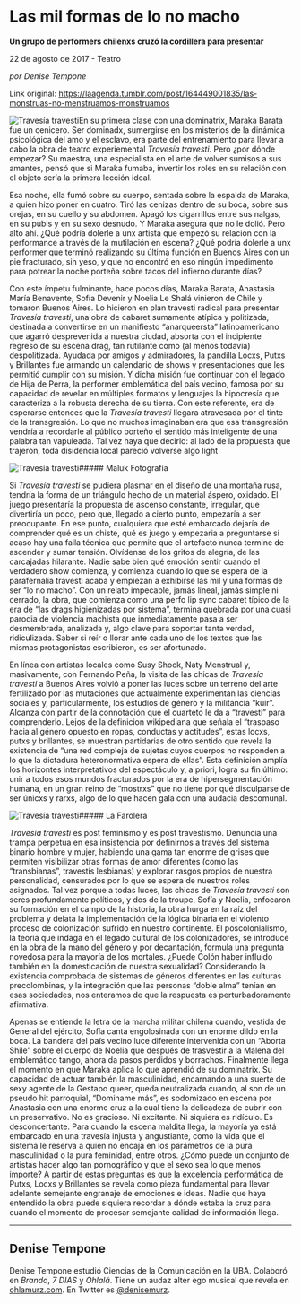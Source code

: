 # Las mil formas de lo no macho

**Un grupo de performers chilenxs cruzó la cordillera para presentar**

22 de agosto de 2017 - Teatro

_por Denise Tempone_

Link original: https://laagenda.tumblr.com/post/164449001835/las-monstruas-no-menstruamos-monstruamos

![Travesía travesti](https://64.media.tumblr.com/80ffc72b0ed1362281df017d0c49d455/tumblr_inline_p8ike8L9uh1t6q87u_500.jpg)En su primera clase con una dominatrix, Maraka Barata fue un cenicero. Ser dominadx, sumergirse en los misterios de la dinámica psicológica del amo y el esclavo, era parte del entrenamiento para llevar a cabo la obra de teatro experiemental *Travesía travesti*. Pero ¿por dónde empezar? Su maestra, una especialista en el arte de volver sumisos a sus amantes, pensó que si Maraka fumaba, invertir los roles en su relación con el objeto sería la primera lección ideal.

Esa noche, ella fumó sobre su cuerpo, sentada sobre la espalda de Maraka, a quien hizo poner en cuatro. Tiró las cenizas dentro de su boca, sobre sus orejas, en su cuello y su abdomen. Apagó los cigarrillos entre sus nalgas, en su pubis y en su sexo desnudo. Y Maraka asegura que no le dolió. Pero alto ahí. ¿Qué podría dolerle a unx artista que empezó su relación con la performance a través de la mutilación en escena? ¿Qué podría dolerle a unx performer que terminó realizando su última función en Buenos Aires con un pie fracturado, sin yeso, y que no encontró en eso ningún impedimento para potrear la noche porteña sobre tacos del infierno durante días?

Con este ímpetu fulminante, hace pocos días, Maraka Barata, Anastasia María Benavente, Sofía Devenir y Noelia Le Shalá vinieron de Chile y tomaron Buenos Aires. Lo hicieron en plan travesti radical para presentar *Travesía travesti*, una obra de cabaret sumamente atípica y politizada, destinada a convertirse en un manifiesto “anarqueersta” latinoamericano que agarró desprevenida a nuestra ciudad, absorta con el incipiente regreso de su escena drag, tan rutilante como (al menos todavía) despolitizada. Ayudada por amigos y admiradores, la pandilla Locxs, Putxs y Brillantes fue armando un calendario de shows y presentaciones que les permitió cumplir con su misión. Y dicha misión fue continuar con el legado de Hija de Perra, la performer emblemática del país vecino, famosa por su capacidad de revelar en múltiples formatos y lenguajes la hipocresía que caracteriza a la robusta derecha de su tierra. Con este referente, era de esperarse entonces que la *Travesía travesti* llegara atravesada por el tinte de la transgresión. Lo que no muchos imaginaban era que esa transgresión vendría a recordarle al público porteño el sentido más inteligente de una palabra tan vapuleada. Tal vez haya que decirlo: al lado de la propuesta que trajeron, toda disidencia local pareció volverse algo light

![Travesía travesti](https://64.media.tumblr.com/80ffc72b0ed1362281df017d0c49d455/tumblr_inline_p8ike8L9uh1t6q87u_500.jpg)#####  Maluk Fotografía

Si *Travesía travesti* se pudiera plasmar en el diseño de una montaña rusa, tendría la forma de un triángulo hecho de un material áspero, oxidado. El juego presentaría la propuesta de ascenso constante, irregular, que divertiría un poco, pero que, llegado a cierto punto, empezaría a ser preocupante. En ese punto, cualquiera que esté embarcado dejaría de comprender qué es un chiste, qué es juego y empezaria a preguntarse si acaso hay una falla técnica que permite que el artefacto nunca termine de ascender y sumar tensión. Olvídense de los gritos de alegría, de las carcajadas hilarante. Nadie sabe bien qué emoción sentir cuando el verdadero show comienza, y comienza cuando lo que se espera de la parafernalia travesti acaba y empiezan a exhibirse las mil y una formas de ser “lo no macho”. Con un relato impecable, jamás lineal, jamás simple ni cerrado, la obra, que comienza como una perfo lip sync cabaret típico de la era de “las drags higienizadas por sistema”, termina quebrada por una cuasi parodia de violencia machista que inmediatamente pasa a ser desmembrada, analizada y, algo clave para soportar tanta verdad, ridiculizada. Saber si reír o llorar ante cada uno de los textos que las mismas protagonistas escribieron, es ser afortunado.

En línea con artistas locales como Susy Shock, Naty Menstrual y, masivamente, con Fernando Peña, la visita de las chicas de *Travesía travesti* a Buenos Aires volvió a poner las luces sobre un terreno del arte fertilizado por las mutaciones que actualmente experimentan las ciencias sociales y, particularmente, los estudios de género y la militancia “kuir”. Alcanza con partir de la connotación que el cuarteto le da a “travesti” para comprenderlo. Lejos de la definicion wikipediana que señala el “traspaso hacia al género opuesto en ropas, conductas y actitudes”, estas locxs, putxs y brillantes, se muestran partidarias de otro sentido que revela la existencia de “una red compleja de sujetas cuyos cuerpos no responden a lo que la dictadura heteronormativa espera de ellas”. Esta definición amplía los horizontes interpretativos del espectáculo y, a priori, logra su fin último: unir a todos esos mundos fracturados por la era de hipersegmentación humana, en un gran reino de “mostrxs” que no tiene por qué disculparse de ser únicxs y rarxs, algo de lo que hacen gala con una audacia descomunal.

![Travesía travesti](https://64.media.tumblr.com/5d5806eb6f115d72cd8ae6a07ad86988/tumblr_inline_p8ikec30L01t6q87u_500.jpg)#####  La Farolera

*Travesía travesti* es post feminismo y es post travestismo. Denuncia una trampa perpetua en esa insistencia por definirnos a través del sistema binario hombre y mujer, habiendo una gama tan enorme de grises que permiten visibilizar otras formas de amor diferentes (como las “transbianas”, travestis lesbianas) y explorar rasgos propios de nuestra personalidad, censurados por lo que se espera de nuestros roles asignados. Tal vez porque a todas luces, las chicas de *Travesía travesti* son seres profundamente políticos, y dos de la troupe, Sofía y Noelia, enfocaron su formación en el campo de la historia, la obra hurga en la raíz del problema y delata la implementación de la  lógica binaria en  el violento proceso de colonización sufrido en nuestro continente. El poscolonialismo, la teoría que indaga en el legado cultural de los colonizadores, se introduce en la obra de la mano del género y por decantación, formula una pregunta novedosa para la mayoría de los mortales. ¿Puede Colón haber influido también en la domesticación de nuestra sexualidad? Considerando la existencia comprobada de sistemas de géneros diferentes en las culturas precolombinas, y la integración que las personas “doble alma” tenían en esas sociedades, nos enteramos de que la respuesta es perturbadoramente afirmativa. 

Apenas se entiende la letra de la marcha militar chilena cuando, vestida de General del ejército, Sofía canta engolosinada con un enorme dildo en la boca. La bandera del país vecino luce diferente intervenida con un “Aborta Shile” sobre el cuerpo de Noelia que después de trasvestir a la Malena del emblemático tango, ahora da pasos perdidos y borrachos. Finalmente llega el momento en que Maraka aplica lo que aprendió de su dominatrix. Su capacidad de actuar también la masculinidad, encarnando a una suerte de sexy agente de la Gestapo queer, queda neutralizada cuando, al son de un pseudo hit parroquial, “Dominame más”, es sodomizado en escena por Anastasia con una enorme cruz a la cual tiene la delicadeza de cubrir con un preservativo. No es gracioso. Ni excitante. Ni siquiera es ridículo. Es desconcertante. Para cuando la escena maldita llega, la mayoría ya está embarcado en una travesía injusta y angustiante, como la vida que el sistema le reserva a quien no encaja en los parámetros de la pura masculinidad o la pura feminidad, entre otros. ¿Cómo puede un conjunto de artistas hacer algo tan pornográfico y que el sexo sea lo que menos importe? A partir de estas preguntas es que la excelencia performática de Putxs, Locxs y Brillantes se revela como pieza fundamental para llevar adelante semejante engranaje de emociones e ideas. Nadie que haya entendido la obra puede siquiera recordar a dónde estaba la cruz para cuando el momento de procesar semejante calidad de información llega.

  




---

 Denise Tempone
---------------

 Denise Tempone estudió Ciencias de la Comunicación en la UBA. Colaboró en *Brando*, *7 DIAS* y *Ohlalá*. Tiene un audaz alter ego musical que revela en [ohlamurz.com](http://ohlamurz.com/). En Twitter es [@denisemurz](https://twitter.com/denisemurz). 


